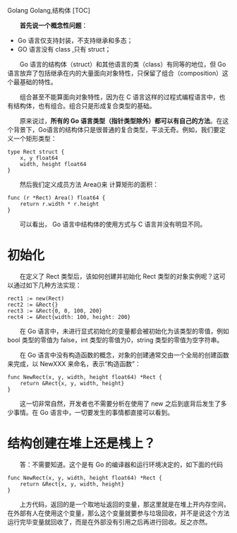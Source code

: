 Golang
Golang,结构体
[TOC]

&emsp;&emsp;**首先说一个概念性问题**：

* Go 语言仅支持封装，不支持继承和多态；
* GO 语言没有 class ,只有 struct；

&emsp;&emsp;Go 语言的结构体（struct）和其他语言的类（class）有同等的地位，但 Go 语言放弃了包括继承在内的大量面向对象特性，只保留了组合（composition）这个最基础的特性。

&emsp;&emsp;组合甚至不能算面向对象特性，因为在 C 语言这样的过程式编程语言中，也有结构体，也有组合。组合只是形成复合类型的基础。

&emsp;&emsp;原来说过，**所有的 Go 语言类型（指针类型除外）都可以有自己的方法**。在这个背景下，Go语言的结构体只是很普通的复合类型，平淡无奇。例如，我们要定义一个矩形类型：

```
type Rect struct {
	x, y float64
	width, height float64
}
```

&emsp;&emsp;然后我们定义成员方法 Area()来 计算矩形的面积：

```
func (r *Rect) Area() float64 {
	return r.width * r.height
}
```

&emsp;&emsp;可以看出， Go 语言中结构体的使用方式与 C 语言并没有明显不同。

# 初始化

&emsp;&emsp;在定义了 Rect 类型后，该如何创建并初始化 Rect 类型的对象实例呢？这可以通过如下几种方法实现：

```
rect1 := new(Rect)
rect2 := &Rect{}
rect3 := &Rect{0, 0, 100, 200}
rect4 := &Rect{width: 100, height: 200}
```

&emsp;&emsp;在 Go 语言中，未进行显式初始化的变量都会被初始化为该类型的零值，例如 bool 类型的零值为 false，int 类型的零值为0，string 类型的零值为空字符串。

&emsp;&emsp;在 Go 语言中没有构造函数的概念，对象的创建通常交由一个全局的创建函数来完成，以 NewXXX 来命名，表示“构造函数”：

```
func NewRect(x, y, width, height float64) *Rect {
	return &Rect{x, y, width, height}
}
```

&emsp;&emsp;这一切非常自然，开发者也不需要分析在使用了 new 之后到底背后发生了多少事情。在 Go 语言中，一切要发生的事情都直接可以看到。

# 结构创建在堆上还是桟上？

&emsp;&emsp;答：不需要知道。这个是有 Go 的编译器和运行环境决定的，如下面的代码

```
func NewRect(x, y, width, height float64) *Rect {
	return &Rect{x, y, width, height}
}
```

&emsp;&emsp;上方代码，返回的是一个取地址返回的变量，那这里就是在堆上开内存空间，在外部有人在使用这个变量，那么这个变量就要参与垃圾回收，并不是说这个方法运行完毕变量就回收了，而是在外部没有引用之后再进行回收。反之亦然。
